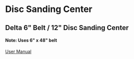 # Disc Sanding Center

## Delta 6" Belt / 12" Disc Sanding Center

####  Note: Uses 6" x 48" belt

[User Manual](https://drive.google.com/open?id=1e7lU2eTneue4iDBGFl9WyxqJ5an1WVcW)


